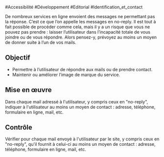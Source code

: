 
#Accessibilité #Développement #Editorial #Identification_et_contact

De nombreux services en ligne envoient des messages ne permettant pas la réponse. C’est ce que l’on appelle les messages en no-reply. Il est tout à fait possible de procéder comme cela, mais il y a un risque que vous ne pouvez pas prendre : laisser l’utilisateur dans l’incapacité totale de vous joindre ou de vous répondre. Alors pensez-y, prévoyez au moins un moyen de donner suite à l’un de vos mails.

Objectif
--------

*   Permettre à l’utilisateur de répondre aux mails ou de prendre contact.
*   Maintenir ou améliorer l’image de marque du service.

Mise en œuvre
-------------

Dans chaque mail adressé à l'utilisateur, y compris ceux en "no-reply", indiquer à l'utilisateur au moins un moyen de contact : adresse, téléphone, formulaire en ligne, mail, etc.

Contrôle
--------

Vérifier pour chaque mail envoyé à l'utilisateur par le site, y compris ceux en "no-reply", qu'il fournit à celui-ci au moins un moyen de contact : adresse, téléphone, formulaire en ligne, mail, etc.

